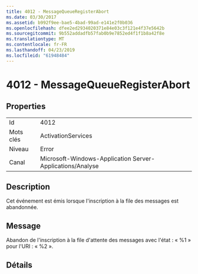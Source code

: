 ```yaml
---
title: 4012 - MessageQueueRegisterAbort
ms.date: 03/30/2017
ms.assetid: b992f9ee-bae5-4bad-99ad-e141e2f0b036
ms.openlocfilehash: dfee2ed2934020371e84e03c3f121e4f37e5642b
ms.sourcegitcommit: 9b552addadfb57fab0b9e7852ed4f1f1b8a42f8e
ms.translationtype: MT
ms.contentlocale: fr-FR
ms.lasthandoff: 04/23/2019
ms.locfileid: "61948484"
---
```

# <a name="4012---messagequeueregisterabort"></a>4012 - MessageQueueRegisterAbort
## <a name="properties"></a>Properties  
  
|||  
|-|-|  
|Id|4012|  
|Mots clés|ActivationServices|  
|Niveau|Error|  
|Canal|Microsoft-Windows-Application Server-Applications/Analyse|  
  
## <a name="description"></a>Description  
 Cet événement est émis lorsque l'inscription à la file des messages est abandonnée.  
  
## <a name="message"></a>Message  
 Abandon de l'inscription à la file d'attente des messages avec l'état : « %1 » pour l'URI : « %2 ».  
  
## <a name="details"></a>Détails
